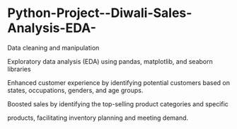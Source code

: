 # Python-Project--Diwali-Sales-Analysis-EDA-

Data cleaning and manipulation

Exploratory data analysis (EDA) using pandas, matplotlib, and seaborn libraries

Enhanced customer experience by identifying potential customers based on
states, occupations, genders, and age groups.

Boosted sales by identifying the top-selling product categories and specific

products, facilitating inventory planning and meeting demand.
